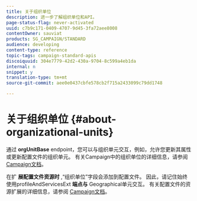 ```yaml
---
title: 关于组织单位
description: 进一步了解组织单位和API。
page-status-flag: never-activated
uuid: c7b9c171-0409-4707-9d45-3fa72aee8008
contentOwner: sauviat
products: SG_CAMPAIGN/STANDARD
audience: developing
content-type: reference
topic-tags: campaign-standard-apis
discoiquuid: 304e7779-42d2-430a-9704-8c599a4eb1da
internal: n
snippet: y
translation-type: tm+mt
source-git-commit: aee0e0437cbfe578cb2f715a2433099c79dd1748

---
```



# 关于组织单位 {#about-organizational-units}

通过 **orgUnitBase** endpoint，您可以与组织单元交互，例如，允许您更新其属性或更新配置文件的组织单元。 有关Campaign中的组织单位的详细信息，请参阅 [Campaign文档](https://helpx.adobe.com/campaign/standard/administration/using/organizational-units.html)。

在扩 **展配置文件资源时** ,“组织单位”字段会添加到配置文件。 因此，请记住始终使用profileAndServicesExt **端点与** Geographical单元交互。 有关配置文件的资源扩展的详细信息，请参阅 [Campaign文档](https://helpx.adobe.com/campaign/standard/administration/using/organizational-units.html#partitioning-profiles)。

